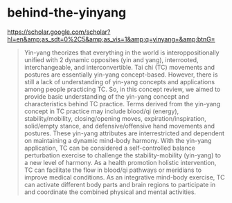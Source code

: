 # behind-the-yinyang
https://scholar.google.com/scholar?hl=en&amp;as_sdt=0%2C5&amp;as_vis=1&amp;q=yinyang+&amp;btnG=

>Yin-yang theorizes that everything in the world is interoppositionally unified with 2 dynamic opposites (yin and yang), interrooted, interchangeable, and interconvertible. Tai chi (TC) movements and postures are essentially yin-yang concept-based. However, there is still a lack of understanding of yin-yang concepts and applications among people practicing TC. So, in this concept review, we aimed to provide basic understanding of the yin-yang concept and characteristics behind TC practice. Terms derived from the yin-yang concept in TC practice may include blood/qi (energy), stability/mobility, closing/opening moves, expiration/inspiration, solid/empty stance, and defensive/offensive hand movements and postures. These yin-yang attributes are interrestricted and dependent on maintaining a dynamic mind-body harmony. With the yin-yang application, TC can be considered a self-controlled balance perturbation exercise to challenge the stability-mobility (yin-yang) to a new level of harmony. As a health promotion holistic intervention, TC can facilitate the flow in blood/qi pathways or meridians to improve medical conditions. As an integrative mind-body exercise, TC can activate different body parts and brain regions to participate in and coordinate the combined physical and mental activities.

